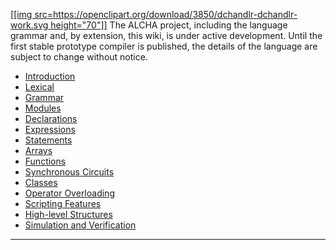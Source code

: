 [[[img src=https://openclipart.org/download/3850/dchandlr-dchandlr-work.svg height="70"]]](https://openclipart.org/detail/3850/work)
The ALCHA project, including the language grammar and, by extension, this wiki, is under active development.  Until the first stable prototype compiler is published, the details of the language are subject to change without notice.

- [Introduction](/p/alcha/wiki/Introduction)
- [Lexical](/p/alcha/wiki/Lexical)
- [Grammar](/p/alcha/wiki/Grammar)
- [Modules](/p/alcha/wiki/Modules)
- [Declarations](/p/alcha/wiki/Declarations)
- [Expressions](/p/alcha/wiki/Expressions)
- [Statements](/p/alcha/wiki/Statements)
- [Arrays](/p/alcha/wiki/Arrays)
- [Functions](/p/alcha/wiki/Functions)
- [Synchronous Circuits](/p/alcha/wiki/SynchronousCircuits)
- [Classes](/p/alcha/wiki/Classes)
- [Operator Overloading](/p/alcha/wiki/OperatorOverloading)
- [Scripting Features](/p/alcha/wiki/Scripting)
- [High-level Structures](/p/alcha/wiki/HighLevelStructures)
- [Simulation and Verification](/p/alcha/wiki/Simulation)
--------------------------------------------------------------------------------

